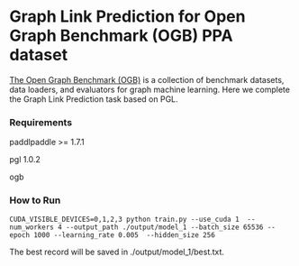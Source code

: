 # Graph Link Prediction for Open Graph Benchmark (OGB) PPA dataset

[The Open Graph Benchmark (OGB)](https://ogb.stanford.edu/) is a collection of benchmark datasets, data loaders, and evaluators for graph machine learning. Here we complete the Graph Link Prediction task based on PGL.


### Requirements

paddlpaddle >= 1.7.1

pgl 1.0.2

ogb


### How to Run

```
CUDA_VISIBLE_DEVICES=0,1,2,3 python train.py --use_cuda 1  --num_workers 4 --output_path ./output/model_1 --batch_size 65536 --epoch 1000 --learning_rate 0.005  --hidden_size 256 
```

The best record will be saved in ./output/model_1/best.txt.
